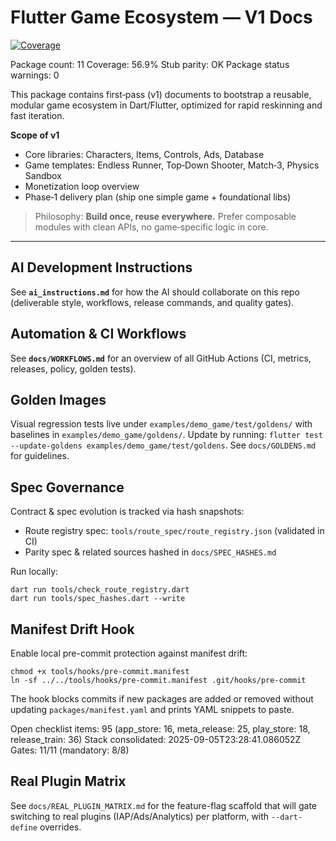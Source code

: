 # Flutter Game Ecosystem — V1 Docs

<!-- Badges -->
<p>
	<a href="docs/METRICS.md">
		<img alt="Coverage" src="https://img.shields.io/endpoint?url=https://raw.githubusercontent.com/6hostsRus/flutter_game_ecosystem/main/docs/badges/coverage.json" />
	</a>
</p>

<!-- AUTO:README_PACKAGE_COUNT -->Package count: 11<!-- END -->
<!-- AUTO:README_COVERAGE -->Coverage: 56.9%<!-- END -->
<!-- AUTO:README_STUB_PARITY -->Stub parity: OK<!-- END -->
<!-- AUTO:README_PACKAGE_STATUS_WARNINGS -->Package status warnings: 0<!-- END -->

This package contains first‑pass (v1) documents to bootstrap a reusable, modular game ecosystem in Dart/Flutter,
optimized for rapid reskinning and fast iteration.

**Scope of v1**

-    Core libraries: Characters, Items, Controls, Ads, Database
-    Game templates: Endless Runner, Top‑Down Shooter, Match‑3, Physics Sandbox
-    Monetization loop overview
-    Phase‑1 delivery plan (ship one simple game + foundational libs)

> Philosophy: **Build once, reuse everywhere.** Prefer composable modules with clean APIs, no game‑specific logic in core.

---

## AI Development Instructions

See **`ai_instructions.md`** for how the AI should collaborate on this repo (deliverable style, workflows, release commands, and quality gates).

## Automation & CI Workflows

See **`docs/WORKFLOWS.md`** for an overview of all GitHub Actions (CI, metrics, releases, policy, golden tests).

## Golden Images

Visual regression tests live under `examples/demo_game/test/goldens/` with baselines in `examples/demo_game/goldens/`. Update by running:
`flutter test --update-goldens examples/demo_game/test/goldens`.
See `docs/GOLDENS.md` for guidelines.

## Spec Governance

Contract & spec evolution is tracked via hash snapshots:

-    Route registry spec: `tools/route_spec/route_registry.json` (validated in CI)
-    Parity spec & related sources hashed in `docs/SPEC_HASHES.md`

Run locally:

```
dart run tools/check_route_registry.dart
dart run tools/spec_hashes.dart --write
```

## Manifest Drift Hook

Enable local pre-commit protection against manifest drift:

```
chmod +x tools/hooks/pre-commit.manifest
ln -sf ../../tools/hooks/pre-commit.manifest .git/hooks/pre-commit
```

The hook blocks commits if new packages are added or removed without updating `packages/manifest.yaml` and prints YAML snippets to paste.

<!-- AUTO:README_TASK_VISIBILITY -->Open checklist items: 95 (app_store: 16, meta_release: 25, play_store: 18, release_train: 36)<!-- END -->

<!-- AUTO:README_STACK_GEN -->Stack consolidated: 2025-09-05T23:28:41.086052Z<!-- END -->

<!-- AUTO:README_RELEASE_GATES -->Gates: 11/11 (mandatory: 8/8)<!-- END -->

## Real Plugin Matrix

See `docs/REAL_PLUGIN_MATRIX.md` for the feature-flag scaffold that will gate switching to real plugins (IAP/Ads/Analytics) per platform, with `--dart-define` overrides.
